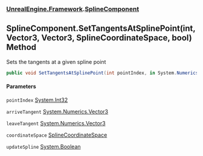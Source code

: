 ### [UnrealEngine.Framework](UnrealEngine_Framework.md 'UnrealEngine.Framework').[SplineComponent](SplineComponent.md 'UnrealEngine.Framework.SplineComponent')
## SplineComponent.SetTangentsAtSplinePoint(int, Vector3, Vector3, SplineCoordinateSpace, bool) Method
Sets the tangents at a given spline point  
```csharp
public void SetTangentsAtSplinePoint(int pointIndex, in System.Numerics.Vector3 arriveTangent, in System.Numerics.Vector3 leaveTangent, UnrealEngine.Framework.SplineCoordinateSpace coordinateSpace, bool updateSpline=true);
```
#### Parameters
<a name='UnrealEngine_Framework_SplineComponent_SetTangentsAtSplinePoint(int_System_Numerics_Vector3_System_Numerics_Vector3_UnrealEngine_Framework_SplineCoordinateSpace_bool)_pointIndex'></a>
`pointIndex` [System.Int32](https://docs.microsoft.com/en-us/dotnet/api/System.Int32 'System.Int32')  
  
<a name='UnrealEngine_Framework_SplineComponent_SetTangentsAtSplinePoint(int_System_Numerics_Vector3_System_Numerics_Vector3_UnrealEngine_Framework_SplineCoordinateSpace_bool)_arriveTangent'></a>
`arriveTangent` [System.Numerics.Vector3](https://docs.microsoft.com/en-us/dotnet/api/System.Numerics.Vector3 'System.Numerics.Vector3')  
  
<a name='UnrealEngine_Framework_SplineComponent_SetTangentsAtSplinePoint(int_System_Numerics_Vector3_System_Numerics_Vector3_UnrealEngine_Framework_SplineCoordinateSpace_bool)_leaveTangent'></a>
`leaveTangent` [System.Numerics.Vector3](https://docs.microsoft.com/en-us/dotnet/api/System.Numerics.Vector3 'System.Numerics.Vector3')  
  
<a name='UnrealEngine_Framework_SplineComponent_SetTangentsAtSplinePoint(int_System_Numerics_Vector3_System_Numerics_Vector3_UnrealEngine_Framework_SplineCoordinateSpace_bool)_coordinateSpace'></a>
`coordinateSpace` [SplineCoordinateSpace](SplineCoordinateSpace.md 'UnrealEngine.Framework.SplineCoordinateSpace')  
  
<a name='UnrealEngine_Framework_SplineComponent_SetTangentsAtSplinePoint(int_System_Numerics_Vector3_System_Numerics_Vector3_UnrealEngine_Framework_SplineCoordinateSpace_bool)_updateSpline'></a>
`updateSpline` [System.Boolean](https://docs.microsoft.com/en-us/dotnet/api/System.Boolean 'System.Boolean')  
  

